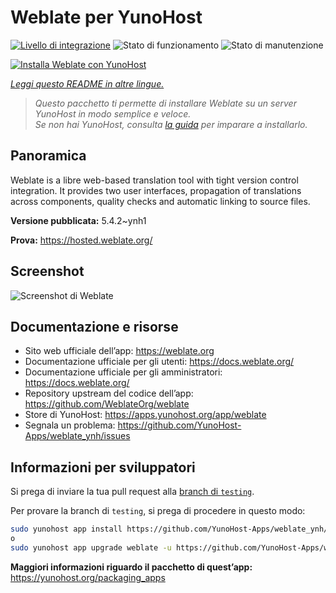 <!--
N.B.: Questo README è stato automaticamente generato da <https://github.com/YunoHost/apps/tree/master/tools/readme_generator>
NON DEVE essere modificato manualmente.
-->

# Weblate per YunoHost

[![Livello di integrazione](https://dash.yunohost.org/integration/weblate.svg)](https://dash.yunohost.org/appci/app/weblate) ![Stato di funzionamento](https://ci-apps.yunohost.org/ci/badges/weblate.status.svg) ![Stato di manutenzione](https://ci-apps.yunohost.org/ci/badges/weblate.maintain.svg)

[![Installa Weblate con YunoHost](https://install-app.yunohost.org/install-with-yunohost.svg)](https://install-app.yunohost.org/?app=weblate)

*[Leggi questo README in altre lingue.](./ALL_README.md)*

> *Questo pacchetto ti permette di installare Weblate su un server YunoHost in modo semplice e veloce.*  
> *Se non hai YunoHost, consulta [la guida](https://yunohost.org/install) per imparare a installarlo.*

## Panoramica

Weblate is a libre web-based translation tool with tight version control integration. It provides two user interfaces, propagation of translations across components, quality checks and automatic linking to source files.

**Versione pubblicata:** 5.4.2~ynh1

**Prova:** <https://hosted.weblate.org/>

## Screenshot

![Screenshot di Weblate](./doc/screenshots/BigScreenshot.png)

## Documentazione e risorse

- Sito web ufficiale dell’app: <https://weblate.org>
- Documentazione ufficiale per gli utenti: <https://docs.weblate.org/>
- Documentazione ufficiale per gli amministratori: <https://docs.weblate.org/>
- Repository upstream del codice dell’app: <https://github.com/WeblateOrg/weblate>
- Store di YunoHost: <https://apps.yunohost.org/app/weblate>
- Segnala un problema: <https://github.com/YunoHost-Apps/weblate_ynh/issues>

## Informazioni per sviluppatori

Si prega di inviare la tua pull request alla [branch di `testing`](https://github.com/YunoHost-Apps/weblate_ynh/tree/testing).

Per provare la branch di `testing`, si prega di procedere in questo modo:

```bash
sudo yunohost app install https://github.com/YunoHost-Apps/weblate_ynh/tree/testing --debug
o
sudo yunohost app upgrade weblate -u https://github.com/YunoHost-Apps/weblate_ynh/tree/testing --debug
```

**Maggiori informazioni riguardo il pacchetto di quest’app:** <https://yunohost.org/packaging_apps>

